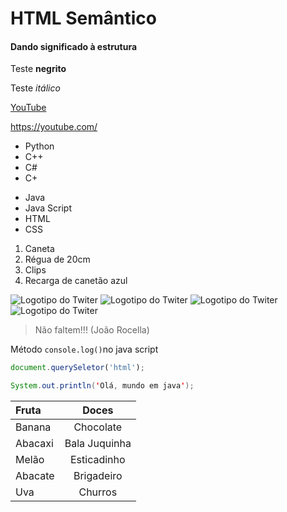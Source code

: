 # HTML Semântico
#### Dando significado à estrutura
Teste **negrito**

Teste *itálico*

[YouTube](https://youtube.com/)

<https://youtube.com/>

* Python
* C++
* C#
* C+
- Java
- Java Script
- HTML
- CSS

1. Caneta
2. Régua de 20cm
3. Clips
4. Recarga de canetão azul

![Logotipo do Twiter](https://pipz.com/static/images/blog/eddie.png)  ![Logotipo do Twiter](https://pipz.com/static/images/blog/eddie.png)  ![Logotipo do Twiter](https://pipz.com/static/images/blog/eddie.png)  ![Logotipo do Twiter](https://pipz.com/static/images/blog/eddie.png)

>Não faltem!!!
>(João Rocella)

Método `console.log()`no java script

```js
document.querySeletor('html');
```

```java
System.out.println('Olá, mundo em java');
```


Fruta | Doces
:----- | :-----:
Banana | Chocolate
Abacaxi | Bala Juquinha
Melão | Esticadinho
Abacate| Brigadeiro
Uva | Churros